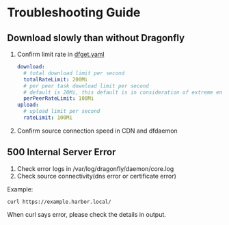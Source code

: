 # Troubleshooting Guide

## Download slowly than without Dragonfly

1. Confirm limit rate in [dfget.yaml](https://github.com/dragonflyoss/Dragonfly2/blob/main/docs/en/deployment/configuration/dfget.yaml#L65)

    ```yaml
    download:
      # total download limit per second
      totalRateLimit: 200Mi
      # per peer task download limit per second
      # default is 20Mi, this default is in consideration of extreme environments
      perPeerRateLimit: 100Mi 
    upload:
      # upload limit per second
      rateLimit: 100Mi
    ```

2. Confirm source connection speed in CDN and dfdaemon

## 500 Internal Server Error

1. Check error logs in /var/log/dragonfly/daemon/core.log
2. Check source connectivity(dns error or certificate error)

Example:

```shell
curl https://example.harbor.local/
```

When curl says error, please check the details in output.
